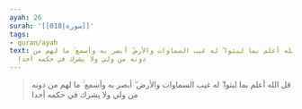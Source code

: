 ```yaml
---
ayah: 26
surah: '[[018|سورة]]'
tags:
- quran/ayah
text: قل الله أعلم بما لبثوا ۖ له غيب السماوات والأرض ۖ أبصر به وأسمع ۚ ما لهم من
  دونه من ولي ولا يشرك في حكمه أحدا
---
```

> قل الله أعلم بما لبثوا ۖ له غيب السماوات والأرض ۖ أبصر به وأسمع ۚ ما لهم من دونه من ولي ولا يشرك في حكمه أحدا
